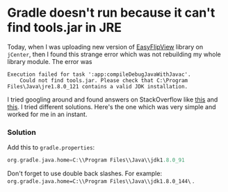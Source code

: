 # Gradle doesn't run because it can't find tools.jar in JRE 

Today, when I was uploading new version of [EasyFlipView](https://github.com/wajahatkarim3/EasyFlipView) library on ```jCenter```, then I found this strange error which was not rebuilding my whole library module. The error was

```
Execution failed for task ':app:compileDebugJavaWithJavac'.
    Could not find tools.jar. Please check that C:\Program Files\Java\jre1.8.0_121 contains a valid JDK installation.
```

I tried googling around and found answers on StackOverflow like [this](https://stackoverflow.com/questions/11345193/gradle-does-not-find-tools-jar) and [this](https://stackoverflow.com/questions/47291056/could-not-find-tools-jar-please-check-that-c-program-files-java-jre1-8-0-151-c). I tried different solutions. Here's the one which was very simple and worked for me in an instant.

### Solution

Add this to ```gradle.properties```:

```groovy
org.gradle.java.home=C:\\Program Files\\Java\\jdk1.8.0_91
```

Don't forget to use double back slashes. For example: ```org.gradle.java.home=C:\\Program Files\\Java\\jdk1.8.0_144\``` . 
